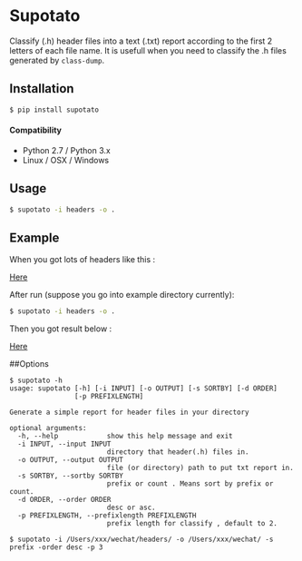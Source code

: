 # Supotato
Classify (.h) header files into a text (.txt) report according to the first 2 letters of each file name. It is usefull when you need to classify the .h files generated by `class-dump`.

## Installation
```sh
$ pip install supotato
```
#### Compatibility
* Python 2.7 / Python 3.x
* Linux / OSX / Windows


## Usage

```sh
$ supotato -i headers -o .
```


## Example

When you got lots of headers like this : 

[Here](https://github.com/everettjf/supotato/tree/master/example/headers)

After run (suppose you go into example directory currently):

```sh
$ supotato -i headers -o .
```

Then you got result below :

[Here](https://github.com/everettjf/supotato/blob/master/example/result.txt)


##Options

```
$ supotato -h
usage: supotato [-h] [-i INPUT] [-o OUTPUT] [-s SORTBY] [-d ORDER]
                [-p PREFIXLENGTH]

Generate a simple report for header files in your directory

optional arguments:
  -h, --help            show this help message and exit
  -i INPUT, --input INPUT
                        directory that header(.h) files in.
  -o OUTPUT, --output OUTPUT
                        file (or directory) path to put txt report in.
  -s SORTBY, --sortby SORTBY
                        prefix or count . Means sort by prefix or count.
  -d ORDER, --order ORDER
                        desc or asc.
  -p PREFIXLENGTH, --prefixlength PREFIXLENGTH
                        prefix length for classify , default to 2.

```

```
$ supotato -i /Users/xxx/wechat/headers/ -o /Users/xxx/wechat/ -s prefix -order desc -p 3
```



